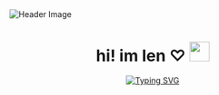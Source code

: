 ## 
![Header Image](https://i.pinimg.com/736x/2d/15/51/2d1551c086f9ad2a07ea1126037c665a.jpg)
<h1 align="center"><b> hi! im len ♡ </b>
<img src="https://i.pinimg.com/originals/2f/1a/b4/2f1ab4adffb51d6f565a2eeaea71cfa9.gif" width="35"></h1>
<p align="center">
<a href="https://git.io/typing-svg"><img src="https://readme-typing-svg.demolab.com?font=Shorelines+Script&pause=1000&color=B2F8D1&width=435&lines=(self-taught+fullstack+developer);(future+game+dev!);(in+love+with+design+and+aesthetics)" alt="Typing SVG" /></a>

</p>
<!--
**lnmvx/lnmvx** is a ✨ _special_ ✨ repository because its `README.md` (this file) appears on your GitHub profile.

Here are some ideas to get you started:

- 🔭 I’m currently working on ...
- 🌱 I’m currently learning ...
- 👯 I’m looking to collaborate on ...
- 🤔 I’m looking for help with ...
- 💬 Ask me about ...
- 📫 How to reach me: ...
- 😄 Pronouns: ...
- ⚡ Fun fact: ...
-->
